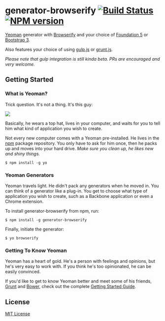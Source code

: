 # generator-browserify [![Build Status](https://secure.travis-ci.org/vincentmac/generator-browserify.png?branch=master)](https://travis-ci.org/vincentmac/generator-browserify) [![NPM version](https://badge.fury.io/js/generator-browserify.png)](http://badge.fury.io/js/generator-browserify)

[Yeoman](http://yeoman.io) generator with [Browserify](http://browserify.org/) and your choice of [Foundation 5](http://foundation.zurb.com/) or [Bootstrap 3](http://getbootstrap.com/).

Also features your choice of using [gulp.js](http://gulpjs.com/) or [grunt.js](http://gruntjs.com/).

_Please note that gulp integration is still kinda beta. PRs are encouraged and very welcome._


## Getting Started

### What is Yeoman?

Trick question. It's not a thing. It's this guy:

![](http://i.imgur.com/JHaAlBJ.png)

Basically, he wears a top hat, lives in your computer, and waits for you to tell him what kind of application you wish to create.

Not every new computer comes with a Yeoman pre-installed. He lives in the [npm](https://npmjs.org) package repository. You only have to ask for him once, then he packs up and moves into your hard drive. *Make sure you clean up, he likes new and shiny things.*

```
$ npm install -g yo
```

### Yeoman Generators

Yeoman travels light. He didn't pack any generators when he moved in. You can think of a generator like a plug-in. You get to choose what type of application you wish to create, such as a Backbone application or even a Chrome extension.

To install generator-browserify from npm, run:

```
$ npm install -g generator-browserify
```

Finally, initiate the generator:

```
$ yo browserify
```

### Getting To Know Yeoman

Yeoman has a heart of gold. He's a person with feelings and opinions, but he's very easy to work with. If you think he's too opinionated, he can be easily convinced.

If you'd like to get to know Yeoman better and meet some of his friends, [Grunt](http://gruntjs.com) and [Bower](http://bower.io), check out the complete [Getting Started Guide](https://github.com/yeoman/yeoman/wiki/Getting-Started).


## License

[MIT License](http://en.wikipedia.org/wiki/MIT_License)
